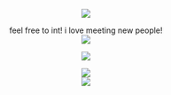 <p align="center">
  <image src="https://media.discordapp.net/attachments/1036605748794363924/1213004645929197628/GfgAAAABJRU5ErkJggg.png?ex=65f3e59c&is=65e1709c&hm=e4fe79cc6241f5a98c1b8828c68147e707a120526f00ca7968129acc563d8aa0&=&format=webp&quality=lossless&width=264&height=313">
</p>


<p align="center">
feel free to int! i love meeting new people! 
  <br>
  <image src="https://64.media.tumblr.com/bfafc80b28ff5e16d3480debe28b426f/762a7abac4831275-16/s250x250_c1/839e241a2186d3e210cc2adb0b80aed384120bb4.gifv">
<br>
<p align="center">
<image  src="https://epic.crd.co/assets/images/gallery02/f8a1cdc1.gifv">
<br>
<p align="center">
<image src="https://media.discordapp.net/attachments/1205244082428059668/1209515018912137236/822_Sem_Titulo_20240220115004.png?ex=65e733a4&is=65d4bea4&hm=6cad58ec87228a8499d8ce950790e0df05890036ad6ee3ab4b4da77f7ddc6a01&=&format=webp&quality=lossless&width=120&height=202">
<br>
<image src="https://i.redd.it/emnapsp6qgw81.jpg">
<br>

</p>
</p>



</p>

<br>





<!--
**deathdelivery/deathdelivery** is a ✨ _special_ ✨ repository because its `README.md` (this file) appears on your GitHub profile.

Here are some ideas to get you started:

- 🔭 I’m currently working on ...
- 🌱 I’m currently learning ...
- 👯 I’m looking to collaborate on ...
- 🤔 I’m looking for help with ...
- 💬 Ask me about ...
- 📫 How to reach me: ...
- 😄 Pronouns: ...
- ⚡ Fun fact: ...
-->
